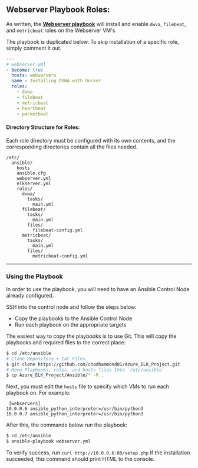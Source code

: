 ## Webserver Playbook Roles:

As written, the **[Webserver playbook](/Ansible/webserver.yml)** will install and enable `dwva`, `filebeat`, and `metricbeat` roles on the Webserver VM's

The playbook is duplicated below. To skip installation of a specific role, simply comment it out.

```yaml
---
# webserver.yml
- become: true
  hosts: webservers
  name : Installing DVWA with Docker
  roles:
    - dvwa
    - filebeat
    - metricbeat
    - heartbeat
    - packetbeat
```

#### Directory Structure for Roles:

Each role directory must be configured with its own contents, and the corresponding directories contain all the files needed.

```
/etc/
  ansible/
    hosts
    ansible.cfg
    webserver.yml
    elkserver.yml
    roles/
      dvwa/
        tasks/
          main.yml
      filebeat/
        tasks/
          main.yml
        files/
          filebeat-config.yml
      metricbeat/
        tasks/
          main.yml
        files/
          metricbeat-config.yml
```
---
### Using the Playbook
In order to use the playbook, you will need to have an Ansible Control Node already configured. 

SSH into the control node and follow the steps below:
- Copy the playbooks to the Ansible Control Node
- Run each playbook on the appropriate targets

The easiest way to copy the playbooks is to use Git. This will copy the playbooks and required files to the correct place:

```bash
$ cd /etc/ansible
# Clone Repository + IaC Files
$ git clone https://github.com/chadhammond01/Azure_ELK_Project.git
# Move Playbooks, roles, and hosts files Into `/etc/ansible`
$ cp Azure_ELK_Project/Ansible/* -R .
```

Next, you must edit the `hosts` file to specify which VMs to run each playbook on. For example:

```
 [webservers]
10.0.0.6 ansible_python_interpreter=/usr/bin/python3
10.0.0.7 ansible_python_interpreter=/usr/bin/python3
```

After this, the commands below run the playbook:

 ```bash
 $ cd /etc/ansible
 $ ansible-playbook webserver.yml
 ```
 
To verify success, run `curl http://10.0.0.6:80/setup.php` If the installation succeeded, this command should print HTML to the console.
